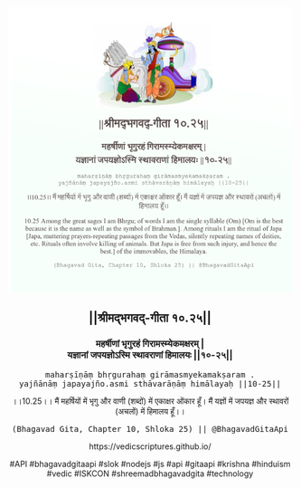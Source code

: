 <img src="../../asset/BG_10_25.png"/>
<center><h2>||श्रीमद्‍भगवद्‍-गीता १०.२५||</h2>
<h3>महर्षीणां भृगुरहं गिरामस्म्येकमक्षरम् |<br/>यज्ञानां जपयज्ञोऽस्मि स्थावराणां हिमालयः ||१०-२५||</h3>
<pre>maharṣīṇāṃ bhṛgurahaṃ girāmasmyekamakṣaram .<br/>yajñānāṃ japayajño.asmi sthāvarāṇāṃ himālayaḥ ||10-25||</pre>
<p>।।10.25।। मैं महर्षियों में भृगु और वाणी (शब्दों) में एकाक्षर ओंकार हूँ। मैं यज्ञों में जपयज्ञ और स्थावरों (अचलों) में हिमालय हूँ।।</p>
<pre>(Bhagavad Gita, Chapter 10, Shloka 25) || @BhagavadGitaApi</pre><p>https://vedicscriptures.github.io/</p><p>#API #bhagavadgitaapi #slok #nodejs #js #api #gitaapi #krishna #hinduism #vedic #ISKCON #shreemadbhagavadgita #technology</p></center>